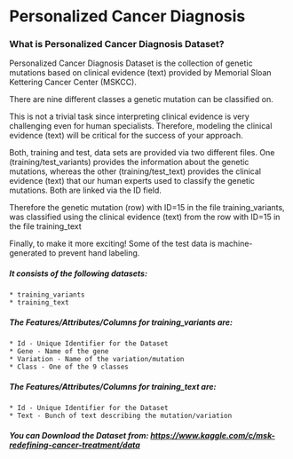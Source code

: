 # Personalized Cancer Diagnosis

### What is Personalized Cancer Diagnosis Dataset?

Personalized Cancer Diagnosis Dataset is the collection of genetic mutations based on clinical evidence (text) provided by Memorial Sloan Kettering Cancer Center (MSKCC).

There are nine different classes a genetic mutation can be classified on.

This is not a trivial task since interpreting clinical evidence is very challenging even for human specialists. Therefore, modeling the clinical evidence (text) will be critical for the success of your approach.

Both, training and test, data sets are provided via two different files. One (training/test_variants) provides the information about the genetic mutations, whereas the other (training/test_text) provides the clinical evidence (text) that our human experts used to classify the genetic mutations. Both are linked via the ID field.

Therefore the genetic mutation (row) with ID=15 in the file training_variants, was classified using the clinical evidence (text) from the row with ID=15 in the file training_text

Finally, to make it more exciting! Some of the test data is machine-generated to prevent hand labeling.
##### It consists of the following datasets:

    * training_variants
    * training_text

##### The Features/Attributes/Columns for training_variants are:

    * Id - Unique Identifier for the Dataset
    * Gene - Name of the gene
    * Variation - Name of the variation/mutation
    * Class - One of the 9 classes

##### The Features/Attributes/Columns for training_text are:

    * Id - Unique Identifier for the Dataset
    * Text - Bunch of text describing the mutation/variation


##### You can Download the Dataset from: https://www.kaggle.com/c/msk-redefining-cancer-treatment/data
